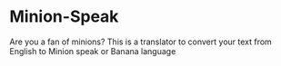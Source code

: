 # Minion-Speak
 Are you a fan of minions? This is a translator to convert your text from English to Minion speak or Banana language

